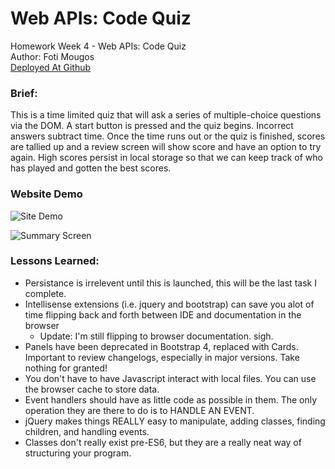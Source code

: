 # Web APIs: Code Quiz
Homework Week 4 - Web APIs: Code Quiz<br>
Author: Foti Mougos<br>
[Deployed At Github](https://foteye.github.io/Wk4-API-CodeQuiz-FotiMougos/ "Deployed at Github")

### Brief:
This is a time limited quiz that will ask a series of multiple-choice questions via the DOM. A start button is pressed and the quiz begins. Incorrect answers subtract time. Once the time runs out or the quiz is finished, scores are tallied up and a review screen will show score and have an option to try again. High scores persist in local storage so that we can keep track of who has played and gotten the best scores.

### Website Demo
![Site Demo](assets/images/SOMETHINGHERE "Site Demo")

![Summary Screen](assets/images/summaryscreen "Summary Screen")

### Lessons Learned:

  * Persistance is irrelevent until this is launched, this will be the last task I complete.
  * Intellisense extensions (i.e. jquery and bootstrap) can save you alot of time flipping back and forth between IDE and documentation in the browser
    * Update: I'm still flipping to browser documentation. sigh.
  * Panels have been deprecated in Bootstrap 4, replaced with Cards. Important to review changelogs, especially in major versions. Take nothing for granted!
  * You don't have to have Javascript interact with local files. You can use the browser cache to store data.
  * Event handlers should have as little code as possible in them. The only operation they are there to do is to HANDLE AN EVENT.
  * jQuery makes things REALLY easy to manipulate, adding classes, finding children, and handling events.
  * Classes don't really exist pre-ES6, but they are a really neat way of structuring your program.
